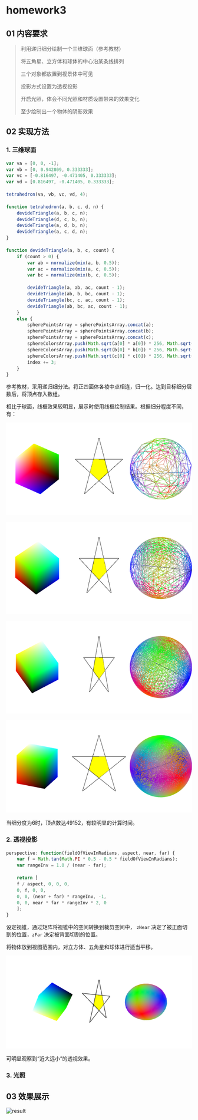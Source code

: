 # homework3

## 01 内容要求

> 利用递归细分绘制一个三维球面（参考教材）
>
> 将五角星、立方体和球体的中心沿某条线排列
>
> 三个对象都放置到视景体中可见
>
> 投影方式设置为透视投影
>
> 开启光照，体会不同光照和材质设置带来的效果变化
>
> 至少绘制出一个物体的阴影效果

## 02 实现方法

### 1. 三维球面

```javascript
var va = [0, 0, -1];
var vb = [0, 0.942809, 0.333333];
var vc = [-0.816497, -0.471405, 0.333333];
var vd = [0.816497, -0.471405, 0.333333];

tetrahedron(va, vb, vc, vd, 4);

function tetrahedron(a, b, c, d, n) {
    devideTriangle(a, b, c, n);
    devideTriangle(d, c, b, n);
    devideTriangle(a, d, b, n);
    devideTriangle(a, c, d, n);
}

function devideTriangle(a, b, c, count) {
    if (count > 0) {
        var ab = normalize(mix(a, b, 0.5));
        var ac = normalize(mix(a, c, 0.5));
        var bc = normalize(mix(b, c, 0.5));

        devideTriangle(a, ab, ac, count - 1);
        devideTriangle(ab, b, bc, count - 1);
        devideTriangle(bc, c, ac, count - 1);
        devideTriangle(ab, bc, ac, count - 1);
    }
    else {
        spherePointsArray = spherePointsArray.concat(a);
        spherePointsArray = spherePointsArray.concat(b);
        spherePointsArray = spherePointsArray.concat(c);
        sphereColorsArray.push(Math.sqrt(a[0] * a[0]) * 256, Math.sqrt(a[1] * a[1]) * 256, Math.sqrt(a[2] * a[2]) * 256);
        sphereColorsArray.push(Math.sqrt(b[0] * b[0]) * 256, Math.sqrt(b[1] * b[1]) * 256, Math.sqrt(b[2] * b[2]) * 256);
        sphereColorsArray.push(Math.sqrt(c[0] * c[0]) * 256, Math.sqrt(c[1] * c[1]) * 256, Math.sqrt(c[2] * c[2]) * 256);
        index += 3;
    }
}
```

参考教材，采用递归细分法。将正四面体各棱中点相连，归一化。达到目标细分层数后，将顶点存入数组。

相比于球面，线框效果较明显，展示时使用线框绘制结果。根据细分程度不同，有：

![](./tetrahedron3.png)

![](./tetrahedron4.png)

![tetrahedron5](./tetrahedron5.png)

![tetrahedron6](./tetrahedron6.png)

当细分度为6时，顶点数达49152，有较明显的计算时间。

### 2. 透视投影

```javascript
perspective: function(fieldOfViewInRadians, aspect, near, far) {
    var f = Math.tan(Math.PI * 0.5 - 0.5 * fieldOfViewInRadians);
    var rangeInv = 1.0 / (near - far);

    return [
    f / aspect, 0, 0, 0,
    0, f, 0, 0,
    0, 0, (near + far) * rangeInv, -1,
    0, 0, near * far * rangeInv * 2, 0
    ];
}
```

设定视锥，通过矩阵将视锥中的空间转换到裁剪空间中， `zNear` 决定了被正面切割的位置，`zFar` 决定被背面切割的位置。

将物体放到视图范围内，对立方体、五角星和球体进行适当平移。

![perspective](./perspective.png)

可明显观察到“近大远小”的透视效果。

### 3. 光照



## 03 效果展示

[main.html]: ./main.html
[github]: https://kiainio.github.io/WebGL/homework3/main.html

![result](./result.png)